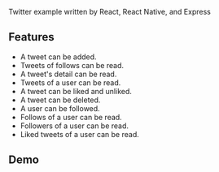 Twitter example written by React, React Native, and Express

## Features

- A tweet can be added.
- Tweets of follows can be read.
- A tweet's detail can be read.
- Tweets of a user can be read.
- A tweet can be liked and unliked.
- A tweet can be deleted.
- A user can be followed.
- Follows of a user can be read.
- Followers of a user can be read.
- Liked tweets of a user can be read.

## Demo
